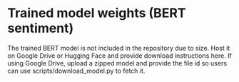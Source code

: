 # Trained model weights (BERT sentiment)
The trained BERT model is not included in the repository due to size. Host it on Google Drive or Hugging Face and provide download instructions here.
If using Google Drive, upload a zipped model and provide the file id so users can use scripts/download_model.py to fetch it.
